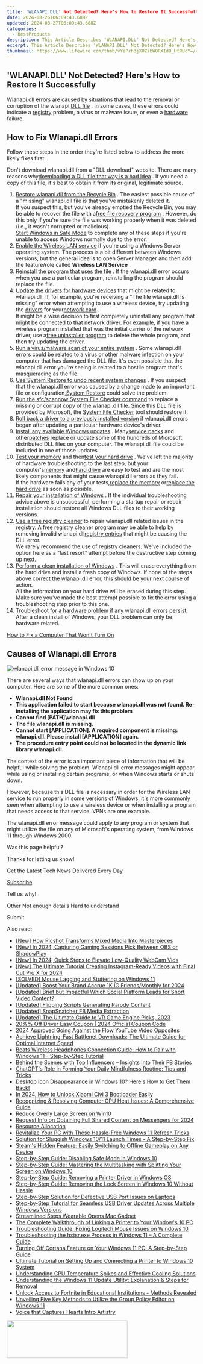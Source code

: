 ```yaml
---
title: 'WLANAPI.DLL' Not Detected? Here's How to Restore It Successfully!
date: 2024-08-26T06:09:43.688Z
updated: 2024-08-27T06:09:43.688Z
categories:
  - BestProducts
description: This Article Describes 'WLANAPI.DLL' Not Detected? Here's How to Restore It Successfully!
excerpt: This Article Describes 'WLANAPI.DLL' Not Detected? Here's How to Restore It Successfully!
thumbnail: https://www.lifewire.com/thmb/vYePrh3jXOZsbWORXIdO_HtRUcY=/400x300/filters:no_upscale():max_bytes(150000):strip_icc():format(webp)/wlanapi-dll-error-message-5a787dbe3037130036108806.PNG
---
```


## 'WLANAPI.DLL' Not Detected? Here's How to Restore It Successfully
 Wlanapi.dll errors are caused by situations that lead to the removal or corruption of the wlanapi [DLL file](https://www.lifewire.com/what-is-a-dll-file-2625852) . In some cases, these errors could indicate a [registry](https://www.lifewire.com/windows-registry-2625992) problem, a virus or malware issue, or even a [hardware](https://www.lifewire.com/computer-hardware-2625895) failure.

## How to Fix Wlanapi.dll Errors

 Follow these steps in the order they're listed below to address the more likely fixes first.

 Don't download wlanapi.dll from a "DLL download" website. There are many reasons why[downloading a DLL file that way is a bad idea](https://www.lifewire.com/important-reasons-not-to-download-dll-files-2624455) . If you need a copy of this file, it's best to obtain it from its original, legitimate source.

1. [Restore wlanapi.dll from the Recycle Bin](https://www.lifewire.com/how-to-restore-deleted-files-from-the-recycle-bin-2624515) . The easiest possible cause of a "missing" wlanapi.dll file is that you've mistakenly deleted it.  
 If you suspect this, but you've already emptied the Recycle Bin, you may be able to recover the file with a[free file recovery program](https://www.lifewire.com/free-data-recovery-software-tools-2622893) . However, do this only if you're sure the file was working properly when it was deleted (i.e., it wasn't corrupted or malicious).  
[Start Windows in Safe Mode](https://www.lifewire.com/how-do-i-start-windows-in-safe-mode-2624480) to complete any of these steps if you're unable to access Windows normally due to the error.
2. [Enable the Wireless LAN service](https://learn.microsoft.com/en-us/previous-versions/windows/it-pro/windows-server-2012-r2-and-2012/hh994698%28v%3Dws.11%29) if you're using a Windows Server operating system. The process is a bit different between Windows versions, but the general idea is to open Server Manager and then add the feature/role called **Wireless LAN Service** .
3. [Reinstall the program that uses the file](https://www.lifewire.com/what-is-the-proper-way-to-reinstall-a-software-program-2624478) . If the wlanapi.dll error occurs when you use a particular program, reinstalling the program should replace the file.
4. [Update the drivers for hardware devices](https://www.lifewire.com/how-to-update-drivers-in-windows-2619214) that might be related to wlanapi.dll. If, for example, you're receiving a "The file wlanapi.dll is missing" error when attempting to use a wireless device, try updating the [drivers](https://www.lifewire.com/what-is-a-device-driver-2625796) for your[network card](https://www.lifewire.com/definition-of-nic-817866) .  
 It might be a wise decision to first completely uninstall any program that might be connected to that network driver. For example, if you have a wireless program installed that was the initial carrier of the network driver, use a[free uninstaller program](https://www.lifewire.com/free-uninstaller-programs-2625188) to delete the whole program, and then try updating the driver.
5. [Run a virus/malware scan of your entire system](https://www.lifewire.com/properly-scan-your-computer-for-viruses-and-other-malware-2624526) . Some wlanapi.dll errors could be related to a virus or other malware infection on your computer that has damaged the DLL file. It's even possible that the wlanapi.dll error you're seeing is related to a hostile program that's masquerading as the file.
6. [Use System Restore to undo recent system changes](https://www.lifewire.com/how-to-use-system-restore-in-windows-2626131) . If you suspect that the wlanapi.dll error was caused by a change made to an important file or configuration,[System Restore](https://www.lifewire.com/what-is-system-restore-2626022) could solve the problem.
7. [Run the sfc/scannow System File Checker command](https://www.lifewire.com/how-to-use-sfc-scannow-to-repair-windows-system-files-2626161) to replace a missing or corrupt copy of the wlanapi.dll file. Since this DLL file is provided by Microsoft, the [System File Checker](https://www.lifewire.com/sfc-command-system-file-checker-2626020) tool should restore it.
8. [Roll back a driver to a previously installed version](https://www.lifewire.com/how-to-roll-back-a-driver-in-windows-2619217) if wlanapi.dll errors began after updating a particular hardware device's driver.
9. [Install any available Windows updates](https://www.lifewire.com/how-to-check-for-install-windows-updates-2624596) . Many[service packs](https://www.lifewire.com/what-is-a-service-pack-2626010) and other[patches](https://www.lifewire.com/what-is-a-patch-2625960) replace or update some of the hundreds of Microsoft distributed DLL files on your computer. The wlanapi.dll file could be included in one of those updates.
10. [Test your memory](https://www.lifewire.com/free-memory-test-programs-2626178) and then[test your hard drive](https://www.lifewire.com/free-hard-drive-testing-programs-2626183) . We've left the majority of hardware troubleshooting to the last step, but your computer's[memory](https://www.lifewire.com/what-is-random-access-memory-ram-2618159) and[hard drive](https://www.lifewire.com/what-is-a-hard-disk-drive-2618152) are easy to test and are the most likely components that might cause wlanapi.dll errors as they fail.  
 If the hardware fails any of your tests,[replace the memory](https://www.lifewire.com/how-to-replace-the-memory-ram-in-a-computer-2626201) or[replace the hard drive](https://www.lifewire.com/how-to-replace-a-hard-drive-2626200) as soon as possible.
11. [Repair your installation of Windows](https://www.lifewire.com/how-do-i-automatically-repair-windows-problems-2624907) . If the individual troubleshooting advice above is unsuccessful, performing a startup repair or repair installation should restore all Windows DLL files to their working versions.
12. [Use a free registry cleaner](https://www.lifewire.com/free-registry-cleaners-2626176) to repair wlanapi.dll related issues in the registry. A free registry cleaner program may be able to help by removing invalid wlanapi.dll[registry entries](https://www.lifewire.com/what-is-a-registry-key-2625999) that might be causing the DLL error.  
 We rarely recommend the use of registry cleaners. We've included the option here as a "last resort" attempt before the destructive step coming up next.
13. [Perform a clean installation of Windows](https://www.lifewire.com/how-to-clean-install-windows-2624904) . This will erase everything from the hard drive and install a fresh copy of Windows. If none of the steps above correct the wlanapi.dll error, this should be your next course of action.  
 All the information on your hard drive will be erased during this step. Make sure you've made the best attempt possible to fix the error using a troubleshooting step prior to this one.
14. [Troubleshoot for a hardware problem](https://www.lifewire.com/fix-a-dll-issue-caused-by-a-hardware-problem-2624493) if any wlanapi.dll errors persist. After a clean install of Windows, your DLL problem can only be hardware related.

[How to Fix a Computer That Won't Turn On](https://www.lifewire.com/how-do-i-get-my-computer-fixed-2625167)

## Causes of Wlanapi.dll Errors

![wlanapi.dll error message in Windows 10](https://www.lifewire.com/thmb/tLanHEIn4SZNduiZIrD5CLikiqs=/1500x0/filters:no_upscale():max_bytes(150000):strip_icc():format(webp)/wlanapi-dll-error-message-5a787dbe3037130036108806.PNG)

 There are several ways that wlanapi.dll errors can show up on your computer. Here are some of the more common ones:

* **Wlanapi.dll Not Found**
* **This application failed to start because wlanapi.dll was not found. Re-installing the application may fix this problem**
* **Cannot find \[PATH\]\\wlanapi.dll**
* **The file wlanapi.dll is missing.**
* **Cannot start \[APPLICATION\]. A required component is missing: wlanapi.dll. Please install \[APPLICATION\] again.**
* **The procedure entry point could not be located in the dynamic link library wlanapi.dll.**

 The context of the error is an important piece of information that will be helpful while solving the problem. Wlanapi.dll error messages might appear while using or installing certain programs, or when Windows starts or shuts down.

 However, because this DLL file is necessary in order for the Wireless LAN service to run properly in some versions of Windows, it's more commonly seen when attempting to use a wireless device or when installing a program that needs access to that service. VPNs are one example.

 The wlanapi.dll error message could apply to any program or system that might utilize the file on any of Microsoft's operating system, from Windows 11 through Windows 2000.

Was this page helpful?

Thanks for letting us know!

 Get the Latest Tech News Delivered Every Day

[Subscribe](https://www.lifewire.com/#)

Tell us why!

 Other  Not enough details  Hard to understand

 Submit

<ins class="adsbygoogle"
     style="display:block"
     data-ad-format="autorelaxed"
     data-ad-client="ca-pub-7571918770474297"
     data-ad-slot="1223367746"></ins>



<ins class="adsbygoogle"
     style="display:block"
     data-ad-client="ca-pub-7571918770474297"
     data-ad-slot="8358498916"
     data-ad-format="auto"
     data-full-width-responsive="true"></ins>

<span class="atpl-alsoreadstyle">Also read:</span>
<div><ul>
<li><a href="https://some-knowledge.techidaily.com/new-how-picshot-transforms-mixed-media-into-masterpieces/"><u>[New] How Picshot Transforms Mixed Media Into Masterpieces</u></a></li>
<li><a href="https://visual-screen-recording.techidaily.com/new-in-2024-capturing-gaming-sessions-pick-between-obs-or-shadowplay/"><u>[New] In 2024, Capturing Gaming Sessions  Pick Between OBS or ShadowPlay</u></a></li>
<li><a href="https://video-capture.techidaily.com/new-in-2024-quick-steps-to-elevate-low-quality-webcam-vids/"><u>[New] In 2024, Quick Steps to Elevate Low-Quality WebCam Vids</u></a></li>
<li><a href="https://instagram-videos.techidaily.com/new-the-ultimate-tutorial-creating-instagram-ready-videos-with-final-cut-pro-x-for-2024/"><u>[New] The Ultimate Tutorial  Creating Instagram-Ready Videos with Final Cut Pro X for 2024</u></a></li>
<li><a href="https://techno-recovery.techidaily.com/solved-mouse-lagging-and-stuttering-on-windows-11/"><u>[SOLVED] Mouse Lagging and Stuttering on Windows 11</u></a></li>
<li><a href="https://instagram-video-recordings.techidaily.com/updated-boost-your-brand-accrue-1k-ig-friendsmonthly-for-2024/"><u>[Updated] Boost Your Brand  Accrue 1K IG Friends/Monthly for 2024</u></a></li>
<li><a href="https://youtube-web.techidaily.com/ed-brief-but-impactful-which-social-platform-leads-for-short-video-content/"><u>[Updated] Brief but Impactful  Which Social Platform Leads for Short Video Content?</u></a></li>
<li><a href="https://facebook-record-videos.techidaily.com/updated-flipping-scripts-generating-parody-content/"><u>[Updated] Flipping Scripts  Generating Parody Content</u></a></li>
<li><a href="https://facebook-videos.techidaily.com/updated-snapsnatcher-fb-media-extraction/"><u>[Updated] SnapSnatcher  FB Media Extraction</u></a></li>
<li><a href="https://some-skills.techidaily.com/updated-the-ultimate-guide-to-vr-game-engine-picks-2023/"><u>[Updated] The Ultimate Guide to VR Game Engine Picks, 2023</u></a></li>
<li><a href="https://techno-recovery.techidaily.com/20-off-driver-easy-coupon-2024-official-coupon-code/"><u>20%% Off Driver Easy Coupon | 2024 Official Coupon Code</u></a></li>
<li><a href="https://youtube-webster.techidaily.com/approved-going-against-the-flow-youtube-video-opposites/"><u>2024 Approved  Going Against the Flow  YouTube Video Opposites</u></a></li>
<li><a href="https://techno-recovery.techidaily.com/achieve-lightning-fast-battlenet-downloads-the-ultimate-guide-for-optimal-internet-speed/"><u>Achieve Lightning-Fast Battlenet Downloads: The Ultimate Guide for Optimal Internet Speed</u></a></li>
<li><a href="https://techno-recovery.techidaily.com/beats-wireless-headphones-connection-guide-how-to-pair-with-windows-11-step-by-step-tutorial/"><u>Beats Wireless Headphones Connection Guide: How to Pair with Windows 11 - Step-by-Step Tutorial</u></a></li>
<li><a href="https://facebook-clips.techidaily.com/behind-the-scenes-with-top-influencers-insights-into-their-fb-stories/"><u>Behind the Scenes with Top Influencers – Insights Into Their FB Stories</u></a></li>
<li><a href="https://tech-haven.techidaily.com/chatgpts-role-in-forming-your-daily-mindfulness-routine-tips-and-tricks/"><u>ChatGPT's Role in Forming Your Daily Mindfulness Routine: Tips and Tricks</u></a></li>
<li><a href="https://techno-recovery.techidaily.com/1723808110465-desktop-icon-disappearance-in-windows-10-heres-how-to-get-them-back/"><u>Desktop Icon Disappearance in Windows 10? Here's How to Get Them Back!</u></a></li>
<li><a href="https://unlock-android.techidaily.com/in-2024-how-to-unlock-xiaomi-civi-3-bootloader-easily-by-drfone-android/"><u>In 2024, How to Unlock Xiaomi Civi 3 Bootloader Easily</u></a></li>
<li><a href="https://techno-recovery.techidaily.com/recognizing-and-resolving-computer-cpu-heat-issues-a-comprehensive-guide/"><u>Recognizing & Resolving Computer CPU Heat Issues: A Comprehensive Guide</u></a></li>
<li><a href="https://network-issues.techidaily.com/reduce-overly-large-screen-on-win10/"><u>Reduce Overly Large Screen on Win10</u></a></li>
<li><a href="https://facebook-video-recording.techidaily.com/request-info-on-obtaining-full-shared-content-on-messengers-for-2024/"><u>Request Info on Obtaining Full Shared Content on Messengers for 2024</u></a></li>
<li><a href="https://techno-recovery.techidaily.com/resource-allocation/"><u>Resource Allocation</u></a></li>
<li><a href="https://techno-recovery.techidaily.com/revitalize-your-pc-with-these-hassle-free-windows-11-refresh-tricks/"><u>Revitalize Your PC with These Hassle-Free Windows 11 Refresh Tricks</u></a></li>
<li><a href="https://techno-recovery.techidaily.com/solution-for-sluggish-windows-1011-launch-times-a-step-by-step-fix/"><u>Solution for Sluggish Windows 10/11 Launch Times - A Step-by-Step Fix</u></a></li>
<li><a href="https://techno-recovery.techidaily.com/steams-hidden-feature-easily-switching-to-offline-gameplay-on-any-device/"><u>Steam's Hidden Feature: Easily Switching to Offline Gameplay on Any Device</u></a></li>
<li><a href="https://techno-recovery.techidaily.com/step-by-step-guide-disabling-safe-mode-in-windows-10/"><u>Step-by-Step Guide: Disabling Safe Mode in Windows 10</u></a></li>
<li><a href="https://techno-recovery.techidaily.com/step-by-step-guide-mastering-the-multitasking-with-splitting-your-screen-on-windows-10/"><u>Step-by-Step Guide: Mastering the Multitasking with Splitting Your Screen on Windows 10</u></a></li>
<li><a href="https://techno-recovery.techidaily.com/step-by-step-guide-removing-a-printer-driver-in-windows-os/"><u>Step-by-Step Guide: Removing a Printer Driver in Windows OS</u></a></li>
<li><a href="https://techno-recovery.techidaily.com/step-by-step-guide-removing-the-lock-screen-in-windows-10-without-hassle/"><u>Step-by-Step Guide: Removing the Lock Screen in Windows 10 Without Hassle</u></a></li>
<li><a href="https://techno-recovery.techidaily.com/step-by-step-solution-for-defective-usb-port-issues-on-laptops/"><u>Step-by-Step Solution for Defective USB Port Issues on Laptops</u></a></li>
<li><a href="https://techno-recovery.techidaily.com/step-by-step-tutorial-for-seamless-usb-driver-updates-across-multiple-windows-versions/"><u>Step-by-Step Tutorial for Seamless USB Driver Updates Across Multiple Windows Versions</u></a></li>
<li><a href="https://extra-hints.techidaily.com/streamlined-steps-wearable-opens-mac-gadget/"><u>Streamlined Steps  Wearable Opens Mac Gadget</u></a></li>
<li><a href="https://techno-recovery.techidaily.com/the-complete-walkthrough-of-linking-a-printer-to-your-windows-10-pc/"><u>The Complete Walkthrough of Linking a Printer to Your Window's 10 PC</u></a></li>
<li><a href="https://techno-recovery.techidaily.com/troubleshooting-guide-fixing-logitech-mouse-issues-on-windows-10/"><u>Troubleshooting Guide: Fixing Logitech Mouse Issues on Windows 10</u></a></li>
<li><a href="https://techno-recovery.techidaily.com/troubleshooting-the-hxtsrexe-process-in-windows-11-a-complete-guide/"><u>Troubleshooting the hxtsr.exe Process in Windows 11 – A Complete Guide</u></a></li>
<li><a href="https://techno-recovery.techidaily.com/turning-off-cortana-feature-on-your-windows-11-pc-a-step-by-step-guide/"><u>Turning Off Cortana Feature on Your Windows 11 PC: A Step-by-Step Guide</u></a></li>
<li><a href="https://techno-recovery.techidaily.com/ultimate-tutorial-on-setting-up-and-connecting-a-printer-to-windows-10-system/"><u>Ultimate Tutorial on Setting Up and Connecting a Printer to Windows 10 System</u></a></li>
<li><a href="https://techno-recovery.techidaily.com/understanding-cpu-temperature-spikes-and-effective-cooling-solutions/"><u>Understanding CPU Temperature Spikes and Effective Cooling Solutions</u></a></li>
<li><a href="https://techno-recovery.techidaily.com/understanding-the-windows-11-update-utility-explanation-and-steps-for-removal/"><u>Understanding the Windows 11 Update Utility: Explanation & Steps for Removal</u></a></li>
<li><a href="https://techno-recovery.techidaily.com/unlock-access-to-fortnite-in-educational-institutions-methods-revealed/"><u>Unlock Access to Fortnite in Educational Institutions - Methods Revealed</u></a></li>
<li><a href="https://techno-recovery.techidaily.com/unveiling-five-key-methods-to-utilize-the-group-policy-editor-on-windows-11/"><u>Unveiling Five Key Methods to Utilize the Group Policy Editor on Windows 11</u></a></li>
<li><a href="https://extra-hints.techidaily.com/voice-that-captures-hearts-intro-artistry/"><u>Voice that Captures Hearts  Intro Artistry</u></a></li>
</ul></div>

<!-- affiliate ads begin -->
<a href="https://godlikehost.sjv.io/c/5597632/1920054/21774" target="_top" id="1920054"><img src="//a.impactradius-go.com/display-ad/21774-1920054" border="0" alt="" width="320" height="100"/></a><img height="0" width="0" src="https://imp.pxf.io/i/5597632/1920054/21774" style="position:absolute;visibility:hidden;" border="0" />
<!-- affiliate ads end -->